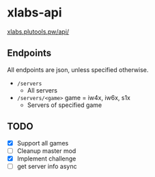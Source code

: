 # xlabs-api

[xlabs.plutools.pw/api/](https://xlabs.plutools.pw/api/servers)

## Endpoints
All endpoints are json, unless specified otherwise.

- ```/servers```
  - All servers
- ```/servers/<game>``` game = iw4x, iw6x, s1x
  - Servers of specified game

## TODO
- [x] Support all games
- [ ] Cleanup master mod
- [x] Implement challenge
- [ ] get server info async